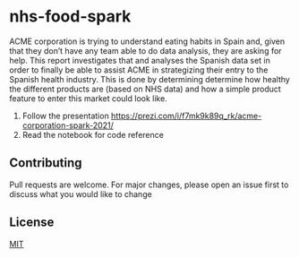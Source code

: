 # nhs-food-spark

ACME corporation is trying to understand eating habits in Spain and, given that they don’t have any team able to do data analysis, they are asking for help. This report investigates that and analyses the Spanish data set in order to finally be able to assist ACME in strategizing their entry to the Spanish health industry. This is done by determining determine how healthy the different products are (based on NHS data) and how a simple product feature to enter this market could look like.

1. Follow the presentation https://prezi.com/i/f7mk9k89q_rk/acme-corporation-spark-2021/
2. Read the notebook for code reference

## Contributing
Pull requests are welcome. For major changes, please open an issue first to discuss what you would like to change

## License
[MIT](https://choosealicense.com/licenses/mit/)

